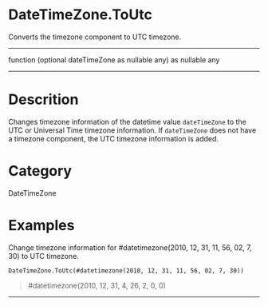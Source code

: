﻿# DateTimeZone.ToUtc
Converts the timezone component to UTC timezone.
***
function (optional dateTimeZone as nullable any) as nullable any
***
# Descrition 
Changes timezone information of the datetime value <code>dateTimeZone</code> to the UTC or Universal Time timezone information.
    If <code>dateTimeZone</code> does not have a timezone component, the UTC timezone information is added.
# Category 
DateTimeZone
# Examples 
Change timezone information for #datetimezone(2010, 12, 31, 11, 56, 02, 7, 30) to UTC timezone.
```
DateTimeZone.ToUtc(#datetimezone(2010, 12, 31, 11, 56, 02, 7, 30))
```
> #datetimezone(2010, 12, 31, 4, 26, 2, 0, 0)
***
